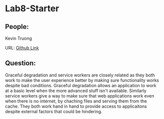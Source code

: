 # Lab8-Starter

## People:
Kevin Truong

URL:
[Github Link](https://azuk132435.github.io/Lab8-Starter/)

## Question:
Graceful degradation and service workers are closely related as they both work to make the user experience better by making sure functionality works despite bad conditions.
Graceful degradation allows an application to work at a basic level when the more advanced stuff isn't available. Similarly service workers give a way to make sure that 
web applications work even when there is no internet, by chaching files and serving them from the cache. They both work hand in hand to provide access to applicaitons despite external factors
that could be hindering.
